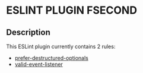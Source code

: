 # ESLINT PLUGIN FSECOND

## Description

This ESLint plugin currently contains 2 rules:

- [prefer-destructured-optionals](./docs/rules/prefer-destructured-optionals.md)
- [valid-event-listener](./docs/rules/valid-event-listener.md)
